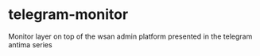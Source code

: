 # telegram-monitor

Monitor layer on top of the wsan admin platform presented in the telegram antima series
